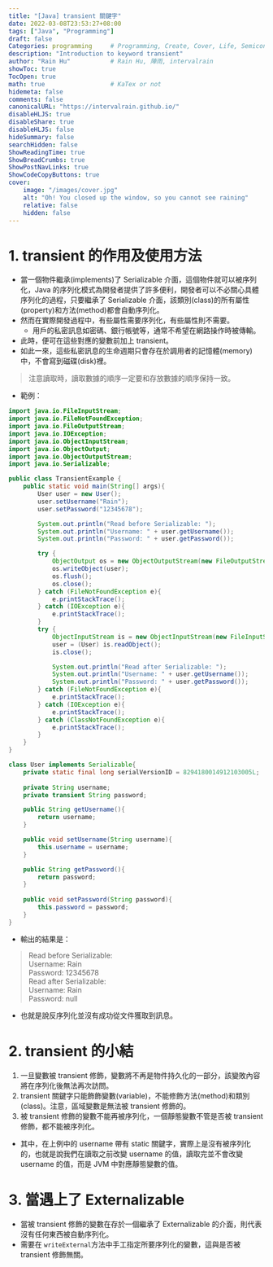 ```yaml
---
title: "[Java] transient 關鍵字"
date: 2022-03-08T23:53:27+08:00
tags: ["Java", "Programming"]
draft: false
Categories: programming     # Programming, Create, Cover, Life, Semiconductor, Leetcode, Logic Design, Daily
description: "Introduction to keyword transient" 
author: "Rain Hu"           # Rain Hu, 陣雨, intervalrain
showToc: true
TocOpen: true
math: true                  # KaTex or not
hidemeta: false
comments: false
canonicalURL: "https://intervalrain.github.io/"
disableHLJS: true
disableShare: true
disableHLJS: false
hideSummary: false
searchHidden: false
ShowReadingTime: true
ShowBreadCrumbs: true
ShowPostNavLinks: true
ShowCodeCopyButtons: true
cover:
    image: "/images/cover.jpg"
    alt: "Oh! You closed up the window, so you cannot see raining"
    relative: false
    hidden: false
---
```

# 1. transient 的作用及使用方法
+ 當一個物件繼承(implements)了 Serializable 介面，這個物件就可以被序列化，Java 的序列化模式為開發者提供了許多便利，開發者可以不必關心具體序列化的過程，只要繼承了 Serializable 介面，該類別(class)的所有屬性(property)和方法(method)都會自動序列化。
+ 然而在實際開發過程中，有些屬性需要序列化，有些屬性則不需要。
  + 用戶的私密訊息如密碼、銀行帳號等，通常不希望在網路操作時被傳輸。
+ 此時，便可在這些對應的變數前加上 transient。
+ 如此一來，這些私密訊息的生命週期只會存在於調用者的記憶體(memory)中，不會寫到磁碟(disk)裡。
> 注意讀取時，讀取數據的順序一定要和存放數據的順序保持一致。
+ 範例：
```Java
import java.io.FileInputStream;
import java.io.FileNotFoundException;
import java.io.FileOutputStream;
import java.io.IOException;
import java.io.ObjectInputStream;
import java.io.ObjectOutput;
import java.io.ObjectOutputStream;
import java.io.Serializable;

public class TransientExample {
    public static void main(String[] args){
        User user = new User();
        user.setUsername("Rain");
        user.setPassword("12345678");

        System.out.println("Read before Serializable: ");
        System.out.println("Username: " + user.getUsername());
        System.out.println("Password: " + user.getPassword());

        try {
            ObjectOutput os = new ObjectOutputStream(new FileOutputStream("/Users/rainhu/workspace/algo/temp/user.txt"));
            os.writeObject(user);
            os.flush();
            os.close();
        } catch (FileNotFoundException e){
            e.printStackTrace();
        } catch (IOException e){
            e.printStackTrace();
        }
        try {
            ObjectInputStream is = new ObjectInputStream(new FileInputStream("/Users/rainhu/workspace/algo/temp/user.txt"));
            user = (User) is.readObject();
            is.close();

            System.out.println("Read after Serializable: ");
            System.out.println("Username: " + user.getUsername());
            System.out.println("Password: " + user.getPassword());
        } catch (FileNotFoundException e){
            e.printStackTrace();
        } catch (IOException e){
            e.printStackTrace();
        } catch (ClassNotFoundException e){
            e.printStackTrace();
        }
    }
}

class User implements Serializable{
    private static final long serialVersionID = 8294180014912103005L;
    
    private String username;
    private transient String password;

    public String getUsername(){
        return username;
    }

    public void setUsername(String username){
        this.username = username;
    }

    public String getPassword(){
        return password;
    }
    
    public void setPassword(String password){
        this.password = password;
    }
}
```
+ 輸出的結果是：
> Read before Serializable:   
> Username: Rain  
> Password: 12345678  
> Read after Serializable:   
> Username: Rain  
> Password: null
+ 也就是說反序列化並沒有成功從文件獲取到訊息。
# 2. transient 的小結
1. 一旦變數被 transient 修飾，變數將不再是物件持久化的一部分，該變敗內容將在序列化後無法再次訪問。
2. transient 關鍵字只能飾飾變數(variable)，不能修飾方法(method)和類別(class)。注意，區域變數是無法被 transient 修飾的。
3. 被 transient 修飾的變數不能再被序列化，一個靜態變數不管是否被 transient 修飾，都不能被序列化。
+ 其中，在上例中的 username 帶有 static 關鍵字，實際上是沒有被序列化的，也就是說我們在讀取之前改變 username 的值，讀取完並不會改變 username 的值，而是 JVM 中對應靜態變數的值。

# 3. 當遇上了 Externalizable
+ 當被 transient 修飾的變數在存於一個繼承了 Externalizable 的介面，則代表沒有任何東西被自動序列化。
+ 需要在 `writeExternal`方法中手工指定所要序列化的變數，這與是否被 transient 修飾無關。